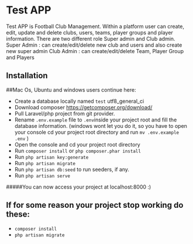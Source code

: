 # Test APP

Test APP is Football Club Management. Within a platform user can create, edit, update and delete clubs, users, teams, player groups and player information.
There are two different role Super admin and Club admin.
Super Admin : can create/edit/delete new club and users and also create new super admin
Club Admin : can create/edit/delete Team, Player Group and Players

## Installation

##Mac Os, Ubuntu and windows users continue here:
- Create a database locally named `test` utf8_general_ci 
- Download composer https://getcomposer.org/download/
- Pull Laravel/php project from git provider.
- Rename `.env.example` file to `.env`inside your project root and fill the database information.
  (windows wont let you do it, so you have to open your console cd your project root directory and run `mv .env.example .env` )
- Open the console and cd your project root directory
- Run `composer install` or ```php composer.phar install```
- Run `php artisan key:generate` 
- Run `php artisan migrate`
- Run `php artisan db:seed` to run seeders, if any.
- Run `php artisan serve`

#####You can now access your project at localhost:8000 :)

## If for some reason your project stop working do these:
- `composer install`
- `php artisan migrate`
